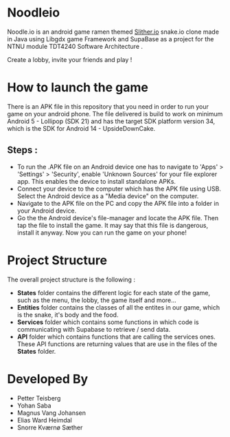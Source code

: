 # Noodleio

Noodle.io is an android game ramen themed [Slither.io](https://en.wikipedia.org/wiki/Slither.io) snake.io clone made in Java using Libgdx game Framework and SupaBase as a project for the NTNU module TDT4240 Software Architecture .

Create a lobby, invite your friends and play !

# How to launch the game
There is an APK file in this repository that you need in order to run your game on your android phone.
The file delivered is build to work on minimum Android 5 - Lollipop (SDK 21) and has the target SDK platform version 34, which is the SDK for Android 14 - UpsideDownCake.

## Steps :
- To run the .APK file on an Android device one has to navigate to 'Apps' \> 'Settings' \> 'Security', enable 'Unknown Sources' for your file explorer app. This enables the device to install standalone APKs.
- Connect your device to the computer which has the APK file using USB. Select the Android device as a "Media device" on the computer.
- Navigate to the APK file on the PC and copy the APK file into a folder in your Android device.
- Go the the Android device's file-manager and locate the APK file. Then tap the file to install the game. It may say that this file is dangerous, install it anyway. Now you can run the game on your phone!

# Project Structure

The overall project structure is the following : 
- **States** folder contains the different logic for each state of the game, such as the menu, the lobby, the game itself and more…
- **Entities** folder contains the classes of all the entites in our game, which is the snake, it's body and the food.
- **Services** folder which contains some functions in which code is communicating with Supabase to retrieve / send data.
- **API** folder which contains functions that are calling the services ones. These API functions are returning values that are use in the files of the **States** folder.

# Developed By
- Petter Teisberg
- Yohan Saba
- Magnus Vang Johansen
- Elias Ward Heimdal
- Snorre Kværnø Sæther
